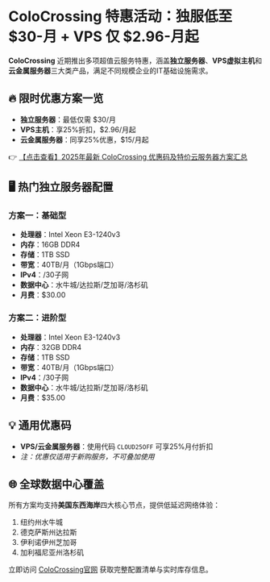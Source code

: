# ColoCrossing 特惠活动：独服低至 $30-月 + VPS 仅 $2.96-月起

**ColoCrossing** 近期推出多项超值云服务特惠，涵盖**独立服务器**、**VPS虚拟主机**和**云金属服务器**三大类产品，满足不同规模企业的IT基础设施需求。

## 🔥 限时优惠方案一览

- **独立服务器**：最低仅需 $30/月
- **VPS主机**：享25%折扣，$2.96/月起
- **云金属服务器**：同享25%优惠，$15/月起

👉 [【点击查看】2025年最新 ColoCrossing 优惠码及特价云服务器方案汇总](https://bit.ly/ColoCrossing)

## 🖥️ 热门独立服务器配置

### 方案一：基础型
- **处理器**：Intel Xeon E3-1240v3
- **内存**：16GB DDR4
- **存储**：1TB SSD
- **带宽**：40TB/月（1Gbps端口）
- **IPv4**：/30子网
- **数据中心**：水牛城/达拉斯/芝加哥/洛杉矶
- **月费**：$30.00

### 方案二：进阶型
- **处理器**：Intel Xeon E3-1240v3
- **内存**：32GB DDR4
- **存储**：1TB SSD
- **带宽**：40TB/月（1Gbps端口）
- **IPv4**：/30子网
- **数据中心**：水牛城/达拉斯/芝加哥/洛杉矶
- **月费**：$35.00

## 💡 通用优惠码
- **VPS/云金属服务器**：使用代码 `CLOUD25OFF` 可享25%月付折扣
- *注：优惠仅适用于新购服务，不可叠加使用*

## 🌐 全球数据中心覆盖
所有方案均支持**美国东西海岸**四大核心节点，提供低延迟网络体验：
1. 纽约州水牛城
2. 德克萨斯州达拉斯
3. 伊利诺伊州芝加哥
4. 加利福尼亚州洛杉矶

立即访问 [ColoCrossing官网](https://bit.ly/ColoCrossing) 获取完整配置清单与实时库存信息。